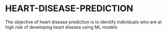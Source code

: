 # HEART-DISEASE-PREDICTION
The objective of heart disease prediction is to identify individuals who are at high risk of developing heart disease using ML models
